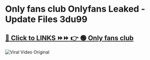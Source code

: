 
 # Only fans club Onlyfans Leaked - Update Files 3du99

## <h2><a href="https://clipsfans.com/Only_fans_club&ref=git">🔗 Click to LINKS ⏩⏩ 👉 🟢 Only fans club </a></h2>

<a href="https://clipsfans.com/Only_fans_club&ref=git" rel="nofollow" data-target="animated-image.originalLink"><img src="https://i.ibb.co.com/xMMVF88/686577567.gif" alt="Viral Video Original" style="max-width: 100%; display: inline-block;" data-target="animated-image.originalImage"></a>

